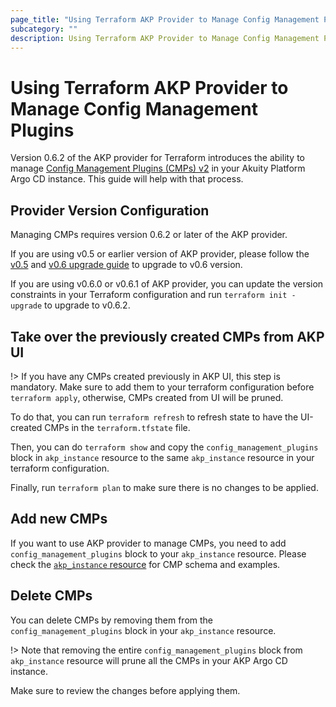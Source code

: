 ```yaml
---
page_title: "Using Terraform AKP Provider to Manage Config Management Plugins"
subcategory: ""
description: Using Terraform AKP Provider to Manage Config Management Plugins
---
```

# Using Terraform AKP Provider to Manage Config Management Plugins
Version 0.6.2 of the AKP provider for Terraform introduces the ability to manage [Config Management Plugins (CMPs) v2](https://argo-cd.readthedocs.io/en/stable/operator-manual/config-management-plugins/) in your Akuity Platform Argo CD instance. This guide will help with that process.

## Provider Version Configuration

Managing CMPs requires version 0.6.2 or later of the AKP provider.

If you are using v0.5 or earlier version of AKP provider, please follow the [v0.5](v0.5-upgrading.md) and [v0.6 upgrade guide](v0.6-upgrading.md) to upgrade to v0.6 version.

If you are using v0.6.0 or v0.6.1 of AKP provider, you can update the version constraints in your Terraform configuration and run `terraform init -upgrade` to upgrade to v0.6.2.

## Take over the previously created CMPs from AKP UI
!> If you have any CMPs created previously in AKP UI, this step is mandatory. Make sure to add them to your terraform configuration before `terraform apply`, otherwise, CMPs created from UI will be pruned.

To do that, you can run `terraform refresh` to refresh state to have the UI-created CMPs in the `terraform.tfstate` file.

Then, you can do `terraform show` and copy the `config_management_plugins` block in `akp_instance` resource to the same `akp_instance` resource in your terraform configuration.

Finally, run `terraform plan` to make sure there is no changes to be applied.

## Add new CMPs

If you want to use AKP provider to manage CMPs, you need to add `config_management_plugins` block to your `akp_instance` resource. Please check the [`akp_instance` resource](../resources/instance.md) for CMP schema and examples.

## Delete CMPs
You can delete CMPs by removing them from the `config_management_plugins` block in your `akp_instance` resource.

!> Note that removing the entire `config_management_plugins` block from `akp_instance` resource will prune all the CMPs in your AKP Argo CD instance.

Make sure to review the changes before applying them.